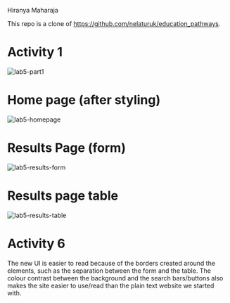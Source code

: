 Hiranya Maharaja

This repo is a clone of https://github.com/nelaturuk/education_pathways.

# Activity 1
![lab5-part1](https://user-images.githubusercontent.com/46762242/137665758-293fbecd-bfce-461d-a261-e4a001512270.JPG)

# Home page (after styling)
![lab5-homepage](https://user-images.githubusercontent.com/46762242/137665877-a2ac91b0-e665-4d05-973e-6037a7d4c747.JPG)

# Results Page (form)
![lab5-results-form](https://user-images.githubusercontent.com/46762242/137665929-be9d1602-7cfa-4157-8059-a5858aef2bcf.JPG)

# Results page table
![lab5-results-table](https://user-images.githubusercontent.com/46762242/137665940-d6e30e6e-109c-4b41-a2d1-1ce4181246cc.JPG)

# Activity 6
The new UI is easier to read because of the borders created around the elements, such as the separation between the form and the table. The colour contrast between the background and the search bars/buttons also makes the site easier to use/read than the plain text website we started with. 
